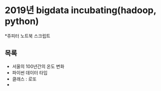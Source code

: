 # 2019년 bigdata incubating(hadoop, python)
*쥬피터 노트북 스크립트

## 목록
- 서울의 100년간의 온도 변화
- 파이썬 데이터 타입
- 클래스 : 로또
- 
